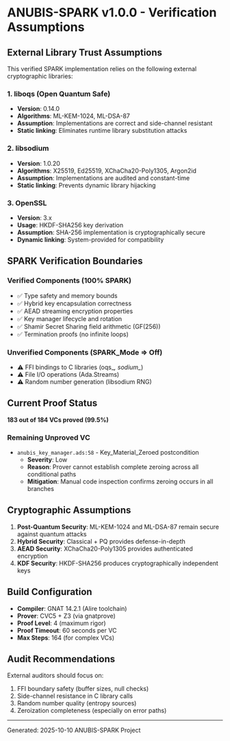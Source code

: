 # ANUBIS-SPARK v1.0.0 - Verification Assumptions

## External Library Trust Assumptions

This verified SPARK implementation relies on the following external cryptographic libraries:

### 1. liboqs (Open Quantum Safe)
- **Version**: 0.14.0
- **Algorithms**: ML-KEM-1024, ML-DSA-87
- **Assumption**: Implementations are correct and side-channel resistant
- **Static linking**: Eliminates runtime library substitution attacks

### 2. libsodium
- **Version**: 1.0.20
- **Algorithms**: X25519, Ed25519, XChaCha20-Poly1305, Argon2id
- **Assumption**: Implementations are audited and constant-time
- **Static linking**: Prevents dynamic library hijacking

### 3. OpenSSL
- **Version**: 3.x
- **Usage**: HKDF-SHA256 key derivation
- **Assumption**: SHA-256 implementation is cryptographically secure
- **Dynamic linking**: System-provided for compatibility

## SPARK Verification Boundaries

### Verified Components (100% SPARK)
- ✅ Type safety and memory bounds
- ✅ Hybrid key encapsulation correctness
- ✅ AEAD streaming encryption properties
- ✅ Key manager lifecycle and rotation
- ✅ Shamir Secret Sharing field arithmetic (GF(256))
- ✅ Termination proofs (no infinite loops)

### Unverified Components (SPARK_Mode => Off)
- ⚠️ FFI bindings to C libraries (oqs_*, sodium_*)
- ⚠️ File I/O operations (Ada.Streams)
- ⚠️ Random number generation (libsodium RNG)

## Current Proof Status

**183 out of 184 VCs proved (99.5%)**

### Remaining Unproved VC
- `anubis_key_manager.ads:58` - Key_Material_Zeroed postcondition
  - **Severity**: Low
  - **Reason**: Prover cannot establish complete zeroing across all conditional paths
  - **Mitigation**: Manual code inspection confirms zeroing occurs in all branches

## Cryptographic Assumptions

1. **Post-Quantum Security**: ML-KEM-1024 and ML-DSA-87 remain secure against quantum attacks
2. **Hybrid Security**: Classical + PQ provides defense-in-depth
3. **AEAD Security**: XChaCha20-Poly1305 provides authenticated encryption
4. **KDF Security**: HKDF-SHA256 produces cryptographically independent keys

## Build Configuration

- **Compiler**: GNAT 14.2.1 (Alire toolchain)
- **Prover**: CVC5 + Z3 (via gnatprove)
- **Proof Level**: 4 (maximum rigor)
- **Proof Timeout**: 60 seconds per VC
- **Max Steps**: 164 (for complex VCs)

## Audit Recommendations

External auditors should focus on:
1. FFI boundary safety (buffer sizes, null checks)
2. Side-channel resistance in C library calls
3. Random number quality (entropy sources)
4. Zeroization completeness (especially on error paths)

---

Generated: 2025-10-10
ANUBIS-SPARK Project

